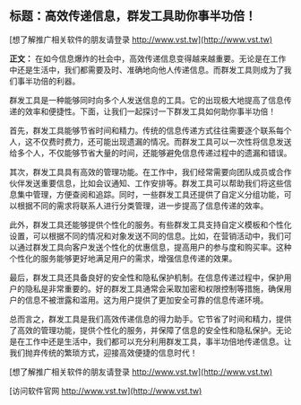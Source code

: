 ## **标题：高效传递信息，群发工具助你事半功倍！**

[想了解推广相关软件的朋友请登录 http://www.vst.tw](http://www.vst.tw)

**正文：**
在如今信息爆炸的社会中，高效传递信息变得越来越重要。无论是在工作中还是生活中，我们都需要及时、准确地向他人传递信息。而群发工具则成为了我们事半功倍的利器。

群发工具是一种能够同时向多个人发送信息的工具。它的出现极大地提高了信息传递的效率和便捷性。下面，让我们一起探讨一下群发工具如何助你事半功倍！

首先，群发工具能够节省时间和精力。传统的信息传递方式往往需要逐个联系每个人，这不仅费时费力，还可能出现遗漏的情况。而群发工具可以一次性将信息发送给多个人，不仅能够节省大量的时间，还能够避免信息传递过程中的遗漏和错误。

其次，群发工具具有高效的管理功能。在工作中，我们经常需要向团队成员或合作伙伴发送重要信息，比如会议通知、工作安排等。群发工具可以帮助我们将这些信息集中管理，方便查阅和追踪。同时，一些群发工具还提供了自定义分组功能，可以根据不同的需求将联系人进行分类管理，进一步提高了信息传递的效率。

此外，群发工具还能够提供个性化的服务。有些群发工具支持自定义模板和个性化设置，可以根据不同的情况和对象发送不同的信息。比如，在营销活动中，我们可以通过群发工具向客户发送个性化的优惠信息，提高用户的参与度和购买率。这种个性化的服务能够更好地满足用户的需求，增强信息传递的效果。

最后，群发工具还具备良好的安全性和隐私保护机制。在信息传递过程中，保护用户的隐私是非常重要的。好的群发工具通常会采取加密和权限控制等措施，确保用户的信息不被泄露和滥用。这为用户提供了更加安全可靠的信息传递环境。

总而言之，群发工具是我们高效传递信息的得力助手。它节省了时间和精力，提供了高效的管理功能，提供个性化的服务，并保障了信息的安全性和隐私保护。无论是在工作中还是生活中，我们都可以充分利用群发工具，事半功倍地传递信息。让我们抛弃传统的繁琐方式，迎接高效便捷的信息时代！

[想了解推广相关软件的朋友请登录 http://www.vst.tw](http://www.vst.tw)


[访问软件官网 http://www.vst.tw](http://www.vst.tw)
